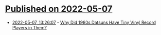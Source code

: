 # [Published on 2022-05-07](index.md)

* [2022-05-07, 13:26:07](https://news.ycombinator.com/item?id=31294269) - [Why Did 1980s Datsuns Have Tiny Vinyl Record Players in Them?](https://blog.adafruit.com/2022/04/27/why-did-1980s-datsuns-have-tiny-vinyl-record-players-in-them/)
